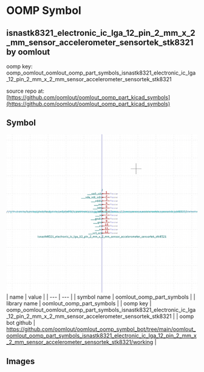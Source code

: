 # OOMP Symbol  
## isnastk8321_electronic_ic_lga_12_pin_2_mm_x_2_mm_sensor_accelerometer_sensortek_stk8321  by oomlout  
  
oomp key: oomp_oomlout_oomlout_oomp_part_symbols_isnastk8321_electronic_ic_lga_12_pin_2_mm_x_2_mm_sensor_accelerometer_sensortek_stk8321  
  
source repo at: [https://github.com/oomlout/oomlout_oomp_part_kicad_symbols](https://github.com/oomlout/oomlout_oomp_part_kicad_symbols)  
## Symbol  
  
[![working.png](working_600.png)](working.png)  
| name | value | 
| --- | --- | 
| symbol name | oomlout_oomp_part_symbols | 
| library name | oomlout_oomp_part_symbols | 
| oomp key | oomp_oomlout_oomlout_oomp_part_symbols_isnastk8321_electronic_ic_lga_12_pin_2_mm_x_2_mm_sensor_accelerometer_sensortek_stk8321 | 
| oomp bot github | https://github.com/oomlout/oomlout_oomp_symbol_bot/tree/main/oomlout_oomlout_oomp_part_symbols_isnastk8321_electronic_ic_lga_12_pin_2_mm_x_2_mm_sensor_accelerometer_sensortek_stk8321/working | 
## Images  
